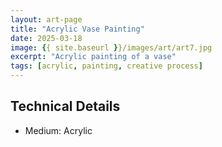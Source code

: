 ```yaml
---
layout: art-page
title: "Acrylic Vase Painting"
date: 2025-03-18
image: {{ site.baseurl }}/images/art/art7.jpg
excerpt: "Acrylic painting of a vase"
tags: [acrylic, painting, creative process]
---
```


## Technical Details
- Medium: Acrylic
